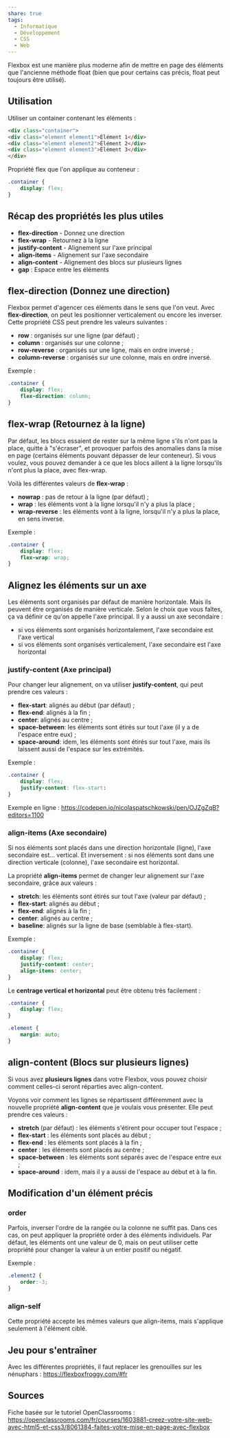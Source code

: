 ```yaml
---
share: true
tags:
  - Informatique
  - Développement
  - CSS
  - Web
---
```


Flexbox est une manière plus moderne afin de mettre en page des éléments que l'ancienne méthode float (bien que pour certains cas précis, float peut toujours être utilisé).

## Utilisation
Utiliser un container contenant les éléments :
```html
<div class="container">
<div class="element element1">Élément 1</div>
<div class="element element2">Élément 2</div>
<div class="element element3">Élément 3</div>
</div>
```

Propriété flex que l'on applique au conteneur :
```css
.container {
    display: flex;
}
```

## Récap des propriétés les plus utiles
- **flex-direction** - Donnez une direction
- **flex-wrap** - Retournez à la ligne
- **justify-content** - Alignement sur l'axe principal
- **align-items** - Alignement sur l'axe secondaire
- **align-content** - Alignement des blocs sur plusieurs lignes
- **gap** : Espace entre les éléments

## **flex-direction** (Donnez une direction)

Flexbox permet d'agencer ces éléments dans le sens que l'on veut. Avec **flex-direction**, on peut les positionner verticalement ou encore les inverser. Cette propriété CSS peut prendre les valeurs suivantes :
- **row**  : organisés sur une ligne (par défaut) ;
- **column**  : organisés sur une colonne ;
- **row-reverse**  : organisés sur une ligne, mais en ordre inversé ;
- **column-reverse**  : organisés sur une colonne, mais en ordre inversé.

Exemple :
```css
.container {
    display: flex;
    flex-direction: column;
}
```

## **flex-wrap** (Retournez à la ligne)

Par défaut, les blocs essaient de rester sur la même ligne s'ils n'ont pas la place, quitte à "s'écraser",  et provoquer parfois des anomalies dans la mise en page (certains éléments pouvant dépasser de leur conteneur). Si vous voulez, vous pouvez demander à ce que les blocs aillent à la ligne lorsqu'ils n'ont plus la place, avec flex-wrap.

Voilà les différentes valeurs de **flex-wrap** :
- **nowrap**  : pas de retour à la ligne (par défaut) ;
- **wrap**  : les éléments vont à la ligne lorsqu'il n'y a plus la place ;
- **wrap-reverse**  : les éléments vont à la ligne, lorsqu'il n'y a plus la place, en sens inverse.

Exemple :
```css
.container {
    display: flex;
    flex-wrap: wrap;
}
```

## Alignez les éléments sur un axe

Les éléments sont organisés par défaut de manière horizontale. Mais ils peuvent être organisés de manière verticale. Selon le choix que vous faîtes, ça va définir ce qu'on appelle l'axe principal. Il y a aussi un axe secondaire :
- si vos éléments sont organisés horizontalement, l'axe secondaire est l'axe vertical
- si vos éléments sont organisés verticalement, l'axe secondaire est l'axe horizontal

### **justify-content** (Axe principal)

Pour changer leur alignement, on va utiliser **justify-content**, qui peut prendre ces valeurs :
- **flex-start**: alignés au début (par défaut) ;
- **flex-end**: alignés à la fin ;
- **center**: alignés au centre ;
- **space-between**: les éléments sont étirés sur tout l'axe (il y a de l'espace entre eux) ;
- **space-around**: idem, les éléments sont étirés sur tout l'axe, mais ils laissent aussi de l'espace sur les extrémités.

Exemple :
```css
.container {
    display: flex;
    justify-content: flex-start:
}
```

Exemple en ligne : https://codepen.io/nicolaspatschkowski/pen/OJZgZqB?editors=1100

### **align-items** (Axe secondaire)

Si nos éléments sont placés dans une direction horizontale (ligne), l'axe secondaire est... vertical. Et inversement : si nos éléments sont dans une direction verticale (colonne), l'axe secondaire est horizontal.

La propriété **align-items** permet de changer leur alignement sur l'axe secondaire, grâce aux valeurs :
- **stretch**: les éléments sont étirés sur tout l'axe (valeur par défaut) ;
- **flex-start**: alignés au début ;
- **flex-end**: alignés à la fin ;
- **center**: alignés au centre ;
- **baseline**: alignés sur la ligne de base (semblable à flex-start).

Exemple :
```css
.container {
    display: flex;
    justify-content: center;
    align-items: center;
}
```

Le **centrage vertical et horizontal** peut être obtenu très facilement :
```css
.container {
    display: flex;
}

.element {
    margin: auto;
}
```

## **align-content** (Blocs sur plusieurs lignes)

Si vous avez **plusieurs lignes** dans votre Flexbox, vous pouvez choisir comment celles-ci seront réparties avec align-content.

Voyons voir comment les lignes se répartissent différemment avec la nouvelle propriété **align-content** que je voulais vous présenter. Elle peut prendre ces valeurs :
- **stretch** (par défaut) : les éléments s'étirent pour occuper tout l'espace ;
- **flex-start** : les éléments sont placés au début ;
- **flex-end** : les éléments sont placés à la fin ;
- **center** : les éléments sont placés au centre ;
- **space-between** : les éléments sont séparés avec de l'espace entre eux ;
- **space-around** : idem, mais il y a aussi de l'espace au début et à la fin.

## Modification d'un élément précis

### order
Parfois, inverser l'ordre de la rangée ou la colonne ne suffit pas. Dans ces cas, on peut appliquer la propriété order à des éléments individuels. Par défaut, les éléments ont une valeur de 0, mais on peut utiliser cette propriété pour changer la valeur à un entier positif ou négatif.

Exemple :
```css
.element2 {
    order:-3;
}
```

### align-self
Cette propriété accepte les mêmes valeurs que align-items, mais s'applique seulement à l'élément ciblé.

## Jeu pour s'entraîner
Avec les différentes propriétés, il faut replacer les grenouilles sur les nénuphars : https://flexboxfroggy.com/#fr

## Sources
Fiche basée sur le tutoriel OpenClassrooms : https://openclassrooms.com/fr/courses/1603881-creez-votre-site-web-avec-html5-et-css3/8061384-faites-votre-mise-en-page-avec-flexbox